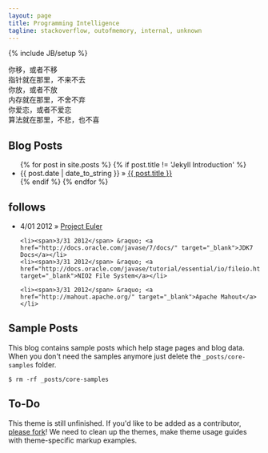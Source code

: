 ```yaml
---
layout: page
title: Programming Intelligence
tagline: stackoverflow, outofmemory, internal, unknown
---
```

{% include JB/setup %}

你移，或者不移  
指针就在那里，不来不去  
你放，或者不放  
内存就在那里，不舍不弃  
你爱恋，或者不爱恋  
算法就在那里，不悲，也不喜

## Blog Posts

<ul class="posts">
  {% for post in site.posts %}
  	{% if post.title != 'Jekyll Introduction' %}
    <li><span>{{ post.date | date_to_string }}</span> &raquo; <a href="{{ BASE_PATH }}{{ post.url }}">{{ post.title }}</a></li>
    {% endif %}
  {% endfor %}
</ul>

## follows
<ul class="posts">
	<li><span>4/01 2012</span> &raquo; <a href="http://projecteuler.net/problems" target="_blank">Project Euler</a></li>
	
	<li><span>3/31 2012</span> &raquo; <a href="http://docs.oracle.com/javase/7/docs/" target="_blank">JDK7 Docs</a></li>
	<li><span>3/31 2012</span> &raquo; <a href="http://docs.oracle.com/javase/tutorial/essential/io/fileio.html" target="_blank">NIO2 File System</a></li>
	
	<li><span>3/31 2012</span> &raquo; <a href="http://mahout.apache.org/" target="_blank">Apache Mahout</a></li>
</ul>



## Sample Posts

This blog contains sample posts which help stage pages and blog data.
When you don't need the samples anymore just delete the `_posts/core-samples` folder.

    $ rm -rf _posts/core-samples

## To-Do

This theme is still unfinished. If you'd like to be added as a contributor, [please fork](http://github.com/plusjade/jekyll-bootstrap)!
We need to clean up the themes, make theme usage guides with theme-specific markup examples.
